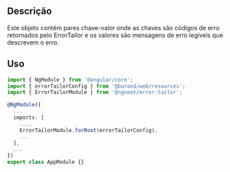 ## Descrição

Este objeto contém pares chave-valor onde as chaves são códigos de erro retornados pelo ErrorTailor e os valores são mensagens de erro legíveis que descrevem o erro.

## Uso

```typescript
import { NgModule } from '@angular/core';
import { errorTailorConfig } from '@burand/web/resources';
import { ErrorTailorModule } from '@ngneat/error-tailor';

@NgModule({
  ...
  imports: [
    ...,
    ErrorTailorModule.forRoot(errorTailorConfig),
    ...
  ],
  ...
})
export class AppModule {}
```
